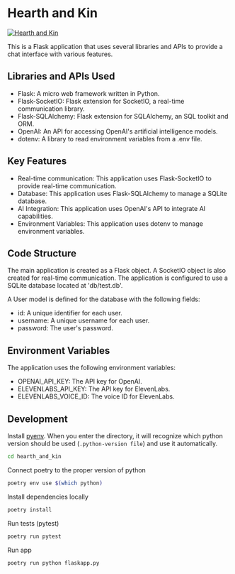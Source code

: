 # Hearth and Kin
[![Hearth and Kin](https://github.com/kodackx/hearth_and_kin/actions/workflows/build.yml/badge.svg)](https://github.com/kodackx/hearth_and_kin/actions/workflows/build.yml)

This is a Flask application that uses several libraries and APIs to provide a chat interface with various features.

## Libraries and APIs Used

- Flask: A micro web framework written in Python.
- Flask-SocketIO: Flask extension for SocketIO, a real-time communication library.
- Flask-SQLAlchemy: Flask extension for SQLAlchemy, an SQL toolkit and ORM.
- OpenAI: An API for accessing OpenAI's artificial intelligence models.
- dotenv: A library to read environment variables from a .env file.

## Key Features

- Real-time communication: This application uses Flask-SocketIO to provide real-time communication.
- Database: This application uses Flask-SQLAlchemy to manage a SQLite database.
- AI Integration: This application uses OpenAI's API to integrate AI capabilities.
- Environment Variables: This application uses dotenv to manage environment variables.

## Code Structure

The main application is created as a Flask object. A SocketIO object is also created for real-time communication. The application is configured to use a SQLite database located at 'db/test.db'.

A User model is defined for the database with the following fields:
- id: A unique identifier for each user.
- username: A unique username for each user.
- password: The user's password.

## Environment Variables

The application uses the following environment variables:
- OPENAI_API_KEY: The API key for OpenAI.
- ELEVENLABS_API_KEY: The API key for ElevenLabs.
- ELEVENLABS_VOICE_ID: The voice ID for ElevenLabs.

## Development

Install [pyenv](https://github.com/pyenv/pyenv). When you enter the directory, it will recognize which python version should be used (`.python-version file`) and use it automatically.

```bash
cd hearth_and_kin
```

Connect poetry to the proper version of python

```bash
poetry env use $(which python)
```

Install dependencies locally

```bash
poetry install
```

Run tests (pytest)

```bash
poetry run pytest
```

Run app

```bash
poetry run python flaskapp.py
```